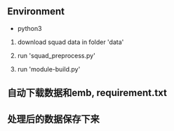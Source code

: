 

## Environment
+ python3

1. download squad data in folder 'data'

2. run 'squad_preprocess.py'

3. run 'module-build.py'

## 自动下载数据和emb, requirement.txt
## 处理后的数据保存下来